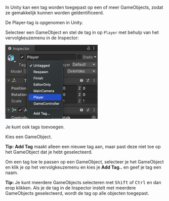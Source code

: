 In Unity kan een tag worden toegepast op een of meer GameObjects, zodat ze gemakkelijk kunnen worden geïdentificeerd.

De Player-tag is opgenomen in Unity.

Selecteer een GameObject en stel de tag in op `Player` met behulp van het vervolgkeuzemenu in de Inspector:

![Het Inspector venster met het vervolgkeuzemenu Tag met de standaard Unity-tags, inclusief de tag 'Player' ('speler').](images/tag-menu.png)

Je kunt ook tags toevoegen.

Kies een GameObject.

**Tip:** **Add Tag** maakt alleen een nieuwe tag aan, maar past deze niet toe op het GameObject dat je hebt geselecteerd.

Om een tag toe te passen op een GameObject, selecteer je het GameObject en klik je op het vervolgkeuzemenu en kies je **Add Tag..** en geef je tag een naam.

**Tip:** Je kunt meerdere GameObjects selecteren met <kbd>Shift</kbd> of <kbd>Ctrl</kbd> en dan erop klikken. Als je de tag in de Inspector instelt met meerdere GameObjects geselecteerd, wordt de tag op alle objecten toegepast. 
